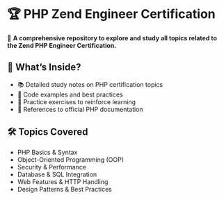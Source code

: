 # 🏆 PHP Zend Engineer Certification  

🚀 **A comprehensive repository to explore and study all topics related to the Zend PHP Engineer Certification.**  

## 📌 What’s Inside?  
- 📚 Detailed study notes on PHP certification topics  
- 📝 Code examples and best practices  
- 🎯 Practice exercises to reinforce learning  
- 📖 References to official PHP documentation  

## 🛠️ Topics Covered  
- PHP Basics & Syntax  
- Object-Oriented Programming (OOP)  
- Security & Performance  
- Database & SQL Integration  
- Web Features & HTTP Handling  
- Design Patterns & Best Practices
